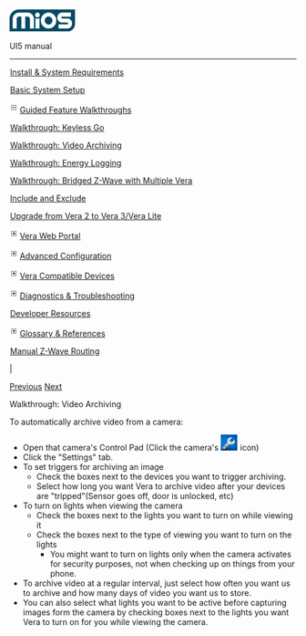 ![](skins/mios/images/logo.png)

UI5 manual

  
---  
  
![](images/spacer.gif)[Install & System
Requirements](index.html#!docs5/installation_and_system_requirements_en_3lite_all.md)

![](images/spacer.gif)[Basic System Setup ](index.html#!docs5/getting_started_en_3lite_all.md)

![](skins/mios/images/minus.gif)[Guided Feature Walkthroughs
](features_en_3lite_all.html)

![](images/spacer.gif)[Walkthrough: Keyless Go](index.html#!docs5/keyless_en_3lite_all.md)

![](images/spacer.gif)[Walkthrough: Video Archiving](index.html#!docs5/video_archiving_en_3lite_all.md)

![](images/spacer.gif)[Walkthrough: Energy Logging](index.html#!docs5/energy_logging_en_3lite_all.md)

![](images/spacer.gif)[Walkthrough: Bridged Z-Wave with Multiple Vera](index.html#!docs5/multiple_units_en_3lite_all.md)

![](images/spacer.gif)[Include and Exclude](index.html#!docs5/include_mode_en_3lite_all.md)

![](images/spacer.gif)[Upgrade from Vera 2 to Vera 3/Vera Lite](index.html#!docs5/upgrade_en_3lite_all.md)

![](skins/mios/images/plus.gif)[Vera Web Portal](index.html#!docs5/web_portal_en_3lite_all.md)

![](skins/mios/images/plus.gif)[Advanced
Configuration](index.html#!docs5/advanced_configuration_en_3lite_all.md)

![](skins/mios/images/plus.gif)[Vera Compatible
Devices](index.html#!docs5/supported_hardware_en_3lite_all.md)

![](skins/mios/images/plus.gif)[Diagnostics &
Troubleshooting](index.html#!docs5/troubleshooting_en_3lite_all.md)

![](images/spacer.gif)[Developer Resources](index.html#!docs5/developers_en_3lite_all.md)

![](skins/mios/images/plus.gif)[Glossary &
References](index.html#!docs5/reference_en_3lite_all.md)

![](images/spacer.gif)[Manual Z-Wave Routing](index.html#!docs5/ManualRoute_en_3lite_all.md)

|

[Previous](index.html#!docs5/keyless_en_3lite_all.html) [Next](energy_logging_en_3lite_all.md)

Walkthrough: Video Archiving

To automatically archive video from a camera:  

  * Open that camera's Control Pad (Click the camera's ![](/images/mios/wrench.PNG) icon)
  * Click the "Settings" tab.
  * To set triggers for archiving an image
    * Check the boxes next to the devices you want to trigger archiving.
    * Select how long you want Vera to archive video after your devices are "tripped"(Sensor goes off, door is unlocked, etc)
  * To turn on lights when viewing the camera
    * Check the boxes next to the lights you want to turn on while viewing it
    * Check the boxes next to the type of viewing you want to turn on the lights
      * You might want to turn on lights only when the camera activates for security purposes, not when checking up on things from your phone.
  * To archive video at a regular interval, just select how often you want us to archive and how many days of video you want us to store.
  * You can also select what lights you want to be active before capturing images form the camera by checking boxes next to the lights you want Vera to turn on for you while viewing the camera.

  

